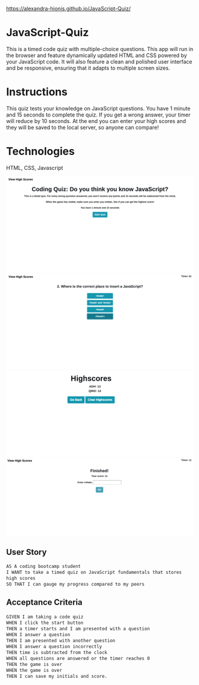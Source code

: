 https://alexandra-hionis.github.io/JavaScript-Quiz/

# JavaScript-Quiz
This is a timed code quiz with multiple-choice questions. This app will run in the browser and feature dynamically updated HTML and CSS powered by your JavaScript code. It will also feature a clean and polished user interface and be responsive, ensuring that it adapts to multiple screen sizes.

# Instructions 
This quiz tests your knowledge on JavaScript questions. You have 1 minute and 15 seconds to complete the quiz. If you get a wrong answer, your timer will reduce by 10 seconds. At the end you can enter your high scores and they will be saved to the local server, so anyone can compare!

# Technologies
HTML, CSS, Javascript

![start-page](assets/images/start.png)
![questions](assets/images/questions.png)
![highscores](assets/images/highscores.png)
![finished](assets/images/Finished.png)



## User Story

```
AS A coding bootcamp student
I WANT to take a timed quiz on JavaScript fundamentals that stores high scores
SO THAT I can gauge my progress compared to my peers
```

## Acceptance Criteria

```
GIVEN I am taking a code quiz
WHEN I click the start button
THEN a timer starts and I am presented with a question
WHEN I answer a question
THEN I am presented with another question
WHEN I answer a question incorrectly
THEN time is subtracted from the clock
WHEN all questions are answered or the timer reaches 0
THEN the game is over
WHEN the game is over
THEN I can save my initials and score.
